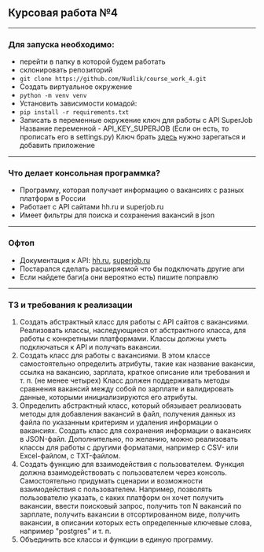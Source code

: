 ## Курсовая работа №4

***

### Для запуска необходимо:

- перейти в папку в которой будем работать
- склонировать репозиторий
- `git clone https://github.com/Nudlik/course_work_4.git`
- Cоздать виртуальное окружение
- `python -m venv venv`
- Установить зависимости комадой:
- `pip install -r requirements.txt`
- Записать в переменные окружение ключ для работы с API SuperJob
  Название переменной - API_KEY_SUPERJOB (Если он есть, то прописать его в settings.py)
  Ключ брать [здесь](https://api.superjob.ru/info/) нужно зарегаться и добавить приложение

***

### Что делает консольная программка?

- Программу, которая получает информацию о вакансиях с разных платформ в России
- Работает с API сайтами hh.ru и superjob.ru
- Имеет фильтры для поиска и сохранения вакансий в json

***

### Офтоп

- Документация к API: [hh.ru](https://api.hh.ru/openapi/redoc), [superjob.ru](https://api.superjob.ru/)
- Постарался сделать расширяемой что бы подключать другие апи
- Если найдете баги(а они вероятно есть) пишите поправлю

***

### ТЗ и требования к реализации

1. Создать абстрактный класс для работы с API сайтов с вакансиями. Реализовать классы, наследующиеся от абстрактного
   класса, для работы с конкретными платформами. Классы должны уметь подключаться к API и получать вакансии.
2. Создать класс для работы с вакансиями. В этом классе самостоятельно определить атрибуты, такие как название вакансии,
   ссылка на вакансию, зарплата, краткое описание или требования и т. п. (не менее четырех) Класс должен поддерживать
   методы сравнения вакансий между собой по зарплате и валидировать данные, которыми инициализируются его атрибуты.
3. Определить абстрактный класс, который обязывает реализовать методы для добавления вакансий в файл, получения данных
   из файла по указанным критериям и удаления информации о вакансиях. Создать класс для сохранения информации о
   вакансиях в JSON-файл. Дополнительно, по желанию, можно реализовать классы для работы с другими форматами, например с
   CSV- или Excel-файлом, с TXT-файлом.
4. Создать функцию для взаимодействия с пользователем. Функция должна взаимодействовать с пользователем через консоль.
   Самостоятельно придумать сценарии и возможности взаимодействия с пользователем. Например, позволять пользователю
   указать, с каких платформ он хочет получить вакансии, ввести поисковый запрос, получить топ N вакансий по зарплате,
   получить вакансии в отсортированном виде, получить вакансии, в описании которых есть определенные ключевые слова,
   например "postgres" и т. п.
5. Объединить все классы и функции в единую программу.